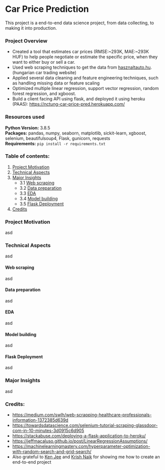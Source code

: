 # Car Price Prediction

This project is a end-to-end data science project, from data collecting, to making it into production.

### Project Overview
* Created a tool that estimates car prices (RMSE:~293K, MAE:~293K HUF) to help people negotiate or estimate the specific price, when they want to either buy or sell a car.
* Used web scraping techniques to get the data from [hasznaltauto.hu](https://www.hasznaltauto.hu/). (hungarian car trading website)
* Applied several data cleaning and feature engineering techniques, such as handling missing data or feature scaling
* Optimized multiple linear regression, support vector regression, random forest regression, and xgboost.
* Build a client facing API using flask, and deployed it using heroku (PAAS): https://nctung-car-price-pred.herokuapp.com/

### Resources used
**Python Version:** 3.8.5 <br>
**Packages:** pandas, numpy, seaborn, matplotlib, sickit-learn, xgboost, selenium, beautifulsoup4, Flask, gunicorn, requests <br>
**Requirements:** ```pip install -r requirements.txt```  
 
### Table of contents:
1. [Project Motivation](#project-motivation)
2. [Technical Aspects](#technical-aspects)
3. [Major Insights](major-insights)
    * 3.1 [Web scraping](#web-scraping)
    * 3.2 [Data preparation](#data-preparation)
    * 3.3 [EDA](#eda)
    * 3.4 [Model building](#model-building)
    * 3.5 [Flask Deployment](#flask-deployment)
4. [Credits](#credits)

### Project Motivation
asd

### Technical Aspects
asd

#### Web scraping
asd

#### Data preparation
asd

#### EDA
asd

#### Model building
asd

#### Flask Deployment
asd

### Major Insights
asd

### Credits:
* https://medium.com/swlh/web-scrapping-healthcare-professionals-information-1372385d639d
* https://towardsdatascience.com/selenium-tutorial-scraping-glassdoor-com-in-10-minutes-3d0915c6d905
* https://stackabuse.com/deploying-a-flask-application-to-heroku/
* https://jeffmacaluso.github.io/post/LinearRegressionAssumptions/
* https://machinelearningmastery.com/hyperparameter-optimization-with-random-search-and-grid-search/
* Also grateful to [Ken Jee](https://www.linkedin.com/in/kenjee/) and [Krish Naik](https://www.linkedin.com/in/naikkrish/?originalSubdomain=in) for showing me how to create an end-to-end project 
